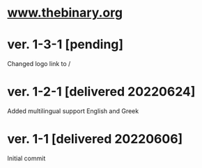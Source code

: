 # www.thebinary.org

# ver. 1-3-1 [pending]

Changed logo link to /

# ver. 1-2-1 [delivered 20220624]

Added multilingual support English and Greek

# ver. 1-1 [delivered 20220606]

Initial commit
